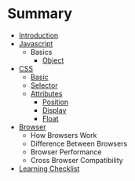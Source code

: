 # Summary

* [Introduction](README.md)
* [Javascript](javascript/overview.md)
  * Basics
    * [Object](javascript/object.md)
* [CSS](CSS/overview.md)
  * [Basic](CSS/basic.md)
  * [Selector](CSS/selector.md)
  * [Attributes](CSS/attributes.md)
    * [Position](CSS/position.md)
    * [Display](CSS/display.md)
    * [Float](CSS/float.md)
* [Browser](browser/README.md)
  * How Browsers Work
  * Difference Between Browsers
  * Browser Performance
  * Cross Browser Compatibility
* [Learning Checklist](LearningCheckList.md)
